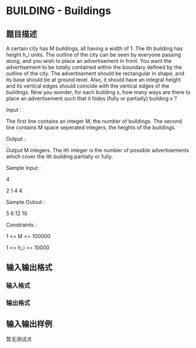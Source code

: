 # BUILDING - Buildings

## 题目描述

A certain city has M buildings, all having a width of 1. The ith building has height h\_i units. The outline of the city can be seen by everyone passing along, and you wish to place an advertisement in front. You want the advertisement to be totally contained within the boundary defined by the outline of the city. The advertisement should be rectangular in shape, and its base should be at ground level. Also, it should have an integral height and its vertical edges should coincide with the vertical edges of the buildings. Now you wonder, for each building x, how many ways are there to place an advertisement such that it hides (fully or partially) building x ?

Input :

The first line contains an integer M, the number of buildings. The second line contains M space seperated integers, the heights of the buildings.

Output :

Output M integers. The ith integer is the number of possible advertisements which cover the ith building partially or fully.

Sample Input :

4

2 1 4 4

Sample Outout :

5 6 12 10

Constraints :

1 <= M <= 100000

1 <= h\_i <= 10000

## 输入输出格式

### 输入格式

### 输出格式

## 输入输出样例

暂无测试点


